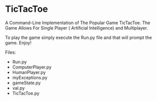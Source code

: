 # TicTacToe
 A Command-Line Implementation of The Popular Game TicTacToe. The Game Allows For Single Player ( Artificial Intelligence) and Multiplayer.

To play the game simply execute the Run.py file and that will prompt the game. Enjoy!

Files:

 - Run.py
 - ComputerPlayer.py
 - HumanPlayer.py
 - myExceptions.py
 - gameState.py
 - val.py
 - TicTacToe.py

